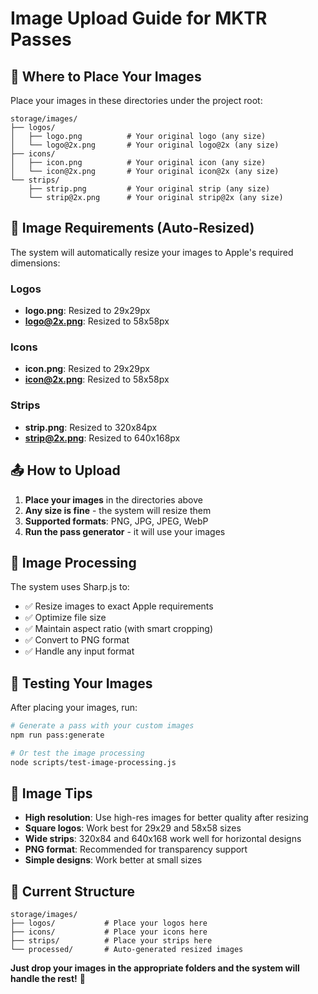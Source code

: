# Image Upload Guide for MKTR Passes

## 📁 Where to Place Your Images

Place your images in these directories under the project root:

```
storage/images/
├── logos/
│   ├── logo.png          # Your original logo (any size)
│   └── logo@2x.png       # Your original logo@2x (any size)
├── icons/
│   ├── icon.png          # Your original icon (any size)
│   └── icon@2x.png       # Your original icon@2x (any size)
└── strips/
    ├── strip.png         # Your original strip (any size)
    └── strip@2x.png      # Your original strip@2x (any size)
```

## 🎨 Image Requirements (Auto-Resized)

The system will automatically resize your images to Apple's required dimensions:

### Logos
- **logo.png**: Resized to 29x29px
- **logo@2x.png**: Resized to 58x58px

### Icons  
- **icon.png**: Resized to 29x29px
- **icon@2x.png**: Resized to 58x58px

### Strips
- **strip.png**: Resized to 320x84px
- **strip@2x.png**: Resized to 640x168px

## 📤 How to Upload

1. **Place your images** in the directories above
2. **Any size is fine** - the system will resize them
3. **Supported formats**: PNG, JPG, JPEG, WebP
4. **Run the pass generator** - it will use your images

## 🔧 Image Processing

The system uses Sharp.js to:
- ✅ Resize images to exact Apple requirements
- ✅ Optimize file size
- ✅ Maintain aspect ratio (with smart cropping)
- ✅ Convert to PNG format
- ✅ Handle any input format

## 📱 Testing Your Images

After placing your images, run:

```bash
# Generate a pass with your custom images
npm run pass:generate

# Or test the image processing
node scripts/test-image-processing.js
```

## 🎯 Image Tips

- **High resolution**: Use high-res images for better quality after resizing
- **Square logos**: Work best for 29x29 and 58x58 sizes
- **Wide strips**: 320x84 and 640x168 work well for horizontal designs
- **PNG format**: Recommended for transparency support
- **Simple designs**: Work better at small sizes

## 📂 Current Structure

```
storage/images/
├── logos/           # Place your logos here
├── icons/           # Place your icons here  
├── strips/          # Place your strips here
└── processed/       # Auto-generated resized images
```

**Just drop your images in the appropriate folders and the system will handle the rest!** 🚀
